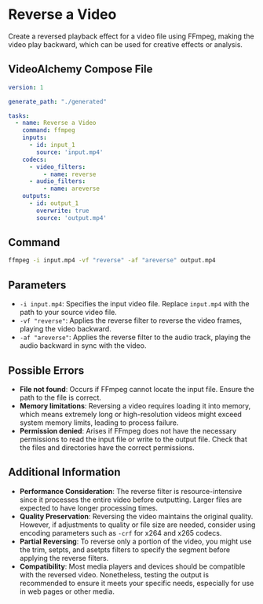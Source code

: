 # Reverse a Video

Create a reversed playback effect for a video file using FFmpeg, making the video play backward, which can be used for creative effects or analysis.

## VideoAlchemy Compose File

```yaml
version: 1

generate_path: "./generated"

tasks:
  - name: Reverse a Video
    command: ffmpeg
    inputs:
      - id: input_1
        source: 'input.mp4'
    codecs:
      - video_filters:
          - name: reverse
      - audio_filters:
          - name: areverse
    outputs:
      - id: output_1
        overwrite: true
        source: 'output.mp4'
```


## Command

```bash
ffmpeg -i input.mp4 -vf "reverse" -af "areverse" output.mp4
```

## Parameters

- `-i input.mp4`: Specifies the input video file. Replace `input.mp4` with the path to your source video file.
- `-vf "reverse"`: Applies the reverse filter to reverse the video frames, playing the video backward.
- `-af "areverse"`: Applies the reverse filter to the audio track, playing the audio backward in sync with the video.

## Possible Errors

- **File not found**: Occurs if FFmpeg cannot locate the input file. Ensure the path to the file is correct.
- **Memory limitations**: Reversing a video requires loading it into memory, which means extremely long or high-resolution videos might exceed system memory limits, leading to process failure.
- **Permission denied**: Arises if FFmpeg does not have the necessary permissions to read the input file or write to the output file. Check that the files and directories have the correct permissions.

## Additional Information

- **Performance Consideration**: The reverse filter is resource-intensive since it processes the entire video before outputting. Larger files are expected to have longer processing times.
- **Quality Preservation**: Reversing the video maintains the original quality. However, if adjustments to quality or file size are needed, consider using encoding parameters such as `-crf` for x264 and x265 codecs.
- **Partial Reversing**: To reverse only a portion of the video, you might use the trim, setpts, and asetpts filters to specify the segment before applying the reverse filters.
- **Compatibility**: Most media players and devices should be compatible with the reversed video. Nonetheless, testing the output is recommended to ensure it meets your specific needs, especially for use in web pages or other media.
